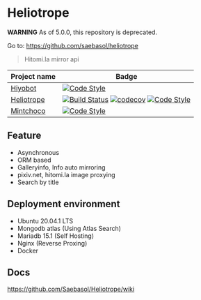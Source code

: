 # Heliotrope

**WARNING** 
As of 5.0.0, this repository is deprecated.

Go to: https://github.com/saebasol/heliotrope

> Hitomi.la mirror api

| Project name                                         | Badge                                                                                                                                                                                                                                                                                                                                                                                                                                                                  |
| ---------------------------------------------------- | ---------------------------------------------------------------------------------------------------------------------------------------------------------------------------------------------------------------------------------------------------------------------------------------------------------------------------------------------------------------------------------------------------------------------------------------------------------------------- |
| [Hiyobot](https://github.com/Saebasol/Hiyobot)       | [![Code Style](https://img.shields.io/badge/code%20style-black-black)](https://github.com/psf/black)                                                                                                                                                                                                                                                                                                                                                                   |
| [Heliotrope](https://github.com/Saebasol/Heliotrope) | [![Build Status](https://dev.azure.com/Saebasol/Heliotrope/_apis/build/status/Saebasol.Heliotrope?branchName=master)](https://dev.azure.com/Saebasol/Heliotrope/_build/latest?definitionId=1&branchName=master) [![codecov](https://codecov.io/gh/Saebasol/Heliotrope/branch/master/graph/badge.svg?token=VTL1Z4abB7)](https://codecov.io/gh/Saebasol/Heliotrope) [![Code Style](https://img.shields.io/badge/code%20style-black-black)](https://github.com/psf/black) |
| [Mintchoco](https://github.com/Saebasol/Mintchoco)   | [![Code Style](https://img.shields.io/badge/code%20style-black-black)](https://github.com/psf/black)                                                                                                                                                                                                                                                                                                                                                                   |

## Feature

- Asynchronous
- ORM based
- Galleryinfo, Info auto mirroring
- pixiv.net, hitomi.la image proxying
- Search by title

## Deployment environment

- Ubuntu 20.04.1 LTS
- Mongodb atlas (Using Atlas Search)
- Mariadb 15.1 (Self Hosting)
- Nginx (Reverse Proxing)
- Docker

## Docs

https://github.com/Saebasol/Heliotrope/wiki
